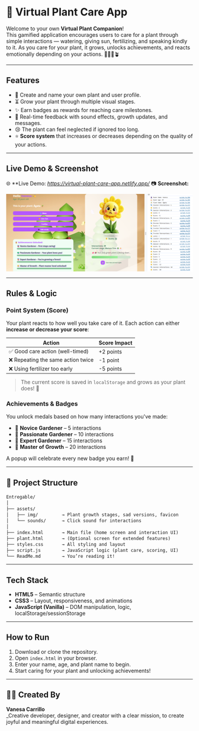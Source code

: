 # 🌱 Virtual Plant Care App

Welcome to your own **Virtual Plant Companion**!  
This gamified application encourages users to care for a plant through simple interactions — watering, giving sun, fertilizing, and speaking kindly to it. As you care for your plant, it grows, unlocks achievements, and reacts emotionally depending on your actions. 👩‍🌾🌞🪴

---

## Features

- 🌿 Create and name your own plant and user profile.
- ⏳ Grow your plant through multiple visual stages.
- ✨ Earn badges as rewards for reaching care milestones.
- 🔄 Real-time feedback with sound effects, growth updates, and messages.
- 😢 The plant can feel neglected if ignored too long.
- ⭐ **Score system** that increases or decreases depending on the quality of your actions.

---

## Live Demo & Screenshot

🌐 **Live Demo: _*https://virtual-plant-care-app.netlify.app/*_ 
📷 **Screenshot:**

![App Screenshot](./assets/img/Screenshoot.png)

---

## Rules & Logic

### Point System (Score)
Your plant reacts to how well you take care of it. Each action can either **increase or decrease your score**:

| Action                          | Score Impact |
|----------------------------------|--------------|
| ✅ Good care action (well-timed) | +2 points    |
| ❌ Repeating the same action twice | -1 point     |
| ❌ Using fertilizer too early     | -5 points    |

> The current score is saved in `localStorage` and grows as your plant does! 🧪

### Achievements & Badges

You unlock medals based on how many interactions you've made:

- 🥉 **Novice Gardener** – 5 interactions
- 💚 **Passionate Gardener** – 10 interactions
- 🥇 **Expert Gardener** – 15 interactions
- 🌟 **Master of Growth** – 20 interactions

A popup will celebrate every new badge you earn! 🎉

---


## 📁 Project Structure

```
Entregable/
│
├── assets/
│   ├── img/         → Plant growth stages, sad versions, favicon
│   └── sounds/      → Click sound for interactions
│
├── index.html       → Main file (home screen and interaction UI)
├── plant.html       → (Optional screen for extended features)
├── styles.css       → All styling and layout
├── script.js        → JavaScript logic (plant care, scoring, UI)
└── ReadMe.md        → You’re reading it! 
```

---

## Tech Stack

- **HTML5** – Semantic structure
- **CSS3** – Layout, responsiveness, and animations
- **JavaScript (Vanilla)** – DOM manipulation, logic, localStorage/sessionStorage

---

## How to Run

1. Download or clone the repository.
2. Open `index.html` in your browser.
3. Enter your name, age, and plant name to begin.
4. Start caring for your plant and unlocking achievements!

---

## 👩‍💻 Created By

**Vanesa Carrillo**  
_Creative developer, designer, and creator with a clear mission, to create joyful and meaningful digital experiences. 

